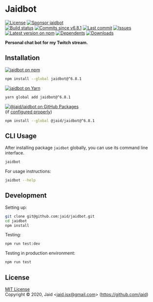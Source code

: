 # Jaidbot


<a href="https://raw.githubusercontent.com/jaid/jaidbot/master/license.txt"><img src="https://img.shields.io/github/license/jaid/jaidbot?style=flat-square" alt="License"/></a> <a href="https://github.com/sponsors/jaid"><img src="https://img.shields.io/badge/<3-Sponsor-FF45F1?style=flat-square" alt="Sponsor jaidbot"/></a>  
<a href="https://actions-badge.atrox.dev/jaid/jaidbot/goto"><img src="https://img.shields.io/endpoint.svg?style=flat-square&url=https%3A%2F%2Factions-badge.atrox.dev%2Fjaid%2Fjaidbot%2Fbadge" alt="Build status"/></a> <a href="https://github.com/jaid/jaidbot/commits"><img src="https://img.shields.io/github/commits-since/jaid/jaidbot/v6.8.1?style=flat-square&logo=github" alt="Commits since v6.8.1"/></a> <a href="https://github.com/jaid/jaidbot/commits"><img src="https://img.shields.io/github/last-commit/jaid/jaidbot?style=flat-square&logo=github" alt="Last commit"/></a> <a href="https://github.com/jaid/jaidbot/issues"><img src="https://img.shields.io/github/issues/jaid/jaidbot?style=flat-square&logo=github" alt="Issues"/></a>  
<a href="https://npmjs.com/package/jaidbot"><img src="https://img.shields.io/npm/v/jaidbot?style=flat-square&logo=npm&label=latest%20version" alt="Latest version on npm"/></a> <a href="https://github.com/jaid/jaidbot/network/dependents"><img src="https://img.shields.io/librariesio/dependents/npm/jaidbot?style=flat-square&logo=npm" alt="Dependents"/></a> <a href="https://npmjs.com/package/jaidbot"><img src="https://img.shields.io/npm/dm/jaidbot?style=flat-square&logo=npm" alt="Downloads"/></a>

**Personal chat bot for my Twitch stream.**





## Installation

<a href="https://npmjs.com/package/jaidbot"><img src="https://img.shields.io/badge/npm-jaidbot-C23039?style=flat-square&logo=npm" alt="jaidbot on npm"/></a>

```bash
npm install --global jaidbot@^6.8.1
```

<a href="https://yarnpkg.com/package/jaidbot"><img src="https://img.shields.io/badge/Yarn-jaidbot-2F8CB7?style=flat-square&logo=yarn&logoColor=white" alt="jaidbot on Yarn"/></a>

```bash
yarn global add jaidbot@^6.8.1
```

<a href="https://github.com/jaid/jaidbot/packages"><img src="https://img.shields.io/badge/GitHub Packages-@jaid/jaidbot-24282e?style=flat-square&logo=github" alt="@jaid/jaidbot on GitHub Packages"/></a>  
(if [configured properly](https://help.github.com/en/github/managing-packages-with-github-packages/configuring-npm-for-use-with-github-packages))

```bash
npm install --global @jaid/jaidbot@^6.8.1
```













## CLI Usage
After installing package `jaidbot` globally, you can use its command line interface.
```bash
jaidbot
```
For usage instructions:
```bash
jaidbot --help
```








## Development



Setting up:
```bash
git clone git@github.com:jaid/jaidbot.git
cd jaidbot
npm install
```
Testing:
```bash
npm run test:dev
```
Testing in production environment:
```bash
npm run test
```


## License
[MIT License](https://raw.githubusercontent.com/jaid/jaidbot/master/license.txt)  
Copyright © 2020, Jaid \<jaid.jsx@gmail.com> (https://github.com/jaid)
